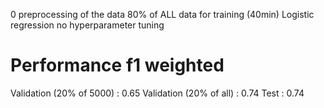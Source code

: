 0 preprocessing of the data
80% of ALL data for training (40min)
Logistic regression no hyperparameter tuning

# Performance f1 weighted
Validation (20% of 5000) : 0.65
Validation (20% of all) : 0.74
Test : 0.74
